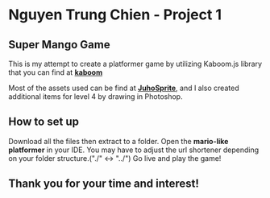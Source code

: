 # Nguyen Trung Chien - Project 1
## Super Mango Game

This is my attempt to create a platformer game by utilizing Kaboom.js library that you can find at [**kaboom**](https://kaboomjs.com/)

Most of the assets used can be find at [**JuhoSprite**](https://juhosprite.itch.io/super-mango-2d-pixelart-platformer-asset-pack16x16), and I also created additional items for level 4 by drawing in Photoshop.

## How to set up

Download all the files then extract to a folder.
Open the **mario-like platformer** in your IDE.
You may have to adjust the url shortener depending on your folder structure.("./" <-> "../")
Go live and play the game!

## Thank you for your time and interest!
